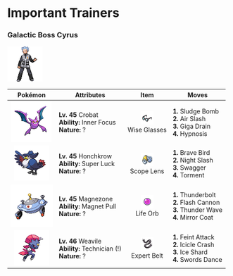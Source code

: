 # Important Trainers

### Galactic Boss Cyrus

![Galactic Boss Cyrus](../../assets/important_trainers/cyrus.png "Galactic Boss Cyrus")

| Pokémon | Attributes | Item | Moves |
|:-------:|------------|:----:|-------|
| ![Crobat](../../assets/sprites/crobat/front.gif "Crobat") | **Lv. 45** Crobat<br>**Ability:** <span class="tooltip" title="The Pokémon is protected from flinching.">Inner Focus</span><br>**Nature:** ? | ![Wise Glasses](../../assets/items/wise_glasses.png "Wise Glasses")<br><span class="tooltip" title="An item to be held by a Pokémon. It is a thick pair of glasses that slightly boosts the power of special moves.">Wise Glasses</span> | **1.** Sludge Bomb<br>**2.** Air Slash<br>**3.** Giga Drain<br>**4.** Hypnosis |
| ![Honchkrow](../../assets/sprites/honchkrow/front.gif "Honchkrow") | **Lv. 45** Honchkrow<br>**Ability:** <span class="tooltip" title="Heightens the critical-hit ratios of moves.">Super Luck</span><br>**Nature:** ? | ![Scope Lens](../../assets/items/scope_lens.png "Scope Lens")<br><span class="tooltip" title="An item to be held by a Pokémon. It is a lens that boosts the holder’s critical-hit ratio.">Scope Lens</span> | **1.** Brave Bird<br>**2.** Night Slash<br>**3.** Swagger<br>**4.** Torment |
| ![Magnezone](../../assets/sprites/magnezone/front.gif "Magnezone") | **Lv. 45** Magnezone<br>**Ability:** <span class="tooltip" title="Prevents Steel-type Pokémon from escaping.">Magnet Pull</span><br>**Nature:** ? | ![Life Orb](../../assets/items/life_orb.png "Life Orb")<br><span class="tooltip" title="An item to be held by a Pokémon. It boosts the power of moves, but at the cost of some HP on each hit.">Life Orb</span> | **1.** Thunderbolt<br>**2.** Flash Cannon<br>**3.** Thunder Wave<br>**4.** Mirror Coat |
| ![Weavile](../../assets/sprites/weavile/front.gif "Weavile") | **Lv. 46** Weavile<br>**Ability:** <span class="tooltip" title="Powers up the Pokémon’s weaker moves.">Technician (!)</span><br>**Nature:** ? | ![Expert Belt](../../assets/items/expert_belt.png "Expert Belt")<br><span class="tooltip" title="An item to be held by a Pokémon. It is a well-worn belt that slightly boosts the power of supereffective moves.">Expert Belt</span> | **1.** Feint Attack<br>**2.** Icicle Crash<br>**3.** Ice Shard<br>**4.** Swords Dance |


